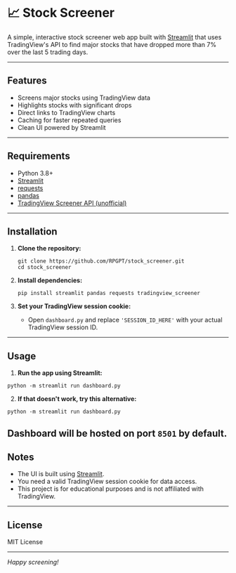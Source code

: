 # 📈 Stock Screener

A simple, interactive stock screener web app built with [Streamlit](https://streamlit.io/) that uses TradingView's API to find major stocks that have dropped more than 7% over the last 5 trading days.

---

## Features

- Screens major stocks using TradingView data
- Highlights stocks with significant drops
- Direct links to TradingView charts
- Caching for faster repeated queries
- Clean UI powered by Streamlit

---

## Requirements

- Python 3.8+
- [Streamlit](https://streamlit.io/)
- [requests](https://pypi.org/project/requests/)
- [pandas](https://pandas.pydata.org/)
- [TradingView Screener API (unofficial)](https://github.com/StreamAlpha/TradingView-API)  

---

## Installation

1. **Clone the repository:**
    ```
    git clone https://github.com/RPGPT/stock_screener.git
    cd stock_screener
    ```

2. **Install dependencies:**
    ```
    pip install streamlit pandas requests tradingview_screener
    ```

3. **Set your TradingView session cookie:**
    - Open `dashboard.py` and replace `'SESSION_ID_HERE'` with your actual TradingView session ID.

---

## Usage

1. **Run the app using Streamlit:**
```
python -m streamlit run dashboard.py
```

2. **If that doesn't work, try this alternative:**
```
python -m streamlit run dashboard.py
```

Dashboard will be hosted on port `8501` by default.
---

## Notes

- The UI is built using [Streamlit](https://streamlit.io/).
- You need a valid TradingView session cookie for data access.
- This project is for educational purposes and is not affiliated with TradingView.

---

## License

MIT License

---

*Happy screening!*